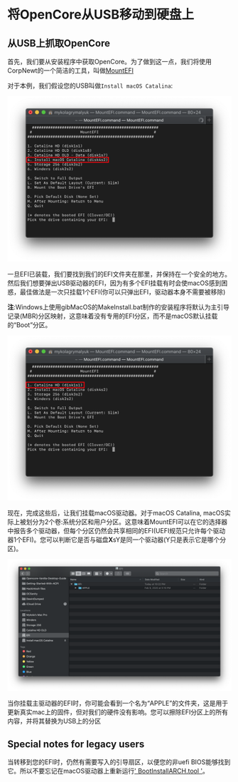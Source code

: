 # 将OpenCore从USB移动到硬盘上

## 从USB上抓取OpenCore

首先，我们要从安装程序中获取OpenCore。为了做到这一点，我们将使用CorpNewt的一个简洁的工具，叫做[MountEFI](https://github.com/corpnewt/MountEFI)

对于本例，我们假设您的USB叫做`Install macOS Catalina`:

![](../images/post-install/oc2hdd-md/usb-mount.png)

一旦EFI已装载，我们要找到我们的EFI文件夹在那里，并保持在一个安全的地方。然后我们想要弹出USB驱动器的EFI，因为有多个EFI挂载有时会使macOS感到困惑，最佳做法是一次只挂载1个EFI(你可以只弹出EFI，驱动器本身不需要被移除)

**注**:Windows上使用gibMacOS的MakeInstall.bat制作的安装程序将默认为主引导记录(MBR)分区映射，这意味着没有专用的EFI分区，而不是macOS默认挂载的“Boot”分区。

![](../images/post-install/oc2hdd-md/hdd-mount.png)

现在，完成这些后，让我们挂载macOS驱动器。对于macOS Catalina, macOS实际上被划分为2个卷:系统分区和用户分区。这意味着MountEFI可以在它的选择器中报告多个驱动器，但每个分区仍然会共享相同的EFI(UEFI规范只允许每个驱动器1个EFI)。您可以判断它是否与磁盘**X**sY是同一个驱动器(Y只是表示它是哪个分区)。

![](../images/post-install/oc2hdd-md/hdd-clean.png)

当你挂载主驱动器的EFI时，你可能会看到一个名为“APPLE”的文件夹，这是用于更新真实mac上的固件，但对我们的硬件没有影响。您可以擦除EFI分区上的所有内容，并将其替换为USB上的分区

## Special notes for legacy users

当转移到您的EFI时，仍然有需要写入的引导扇区，以便您的非uefi BIOS能够找到它。所以不要忘记在macOS驱动器上重新运行[' BootInstallARCH.tool '](https://xuanxuan1231.github.io/OpenCore-Install-Guide/installer-guide/mac-install.html#legacy-setup)。
